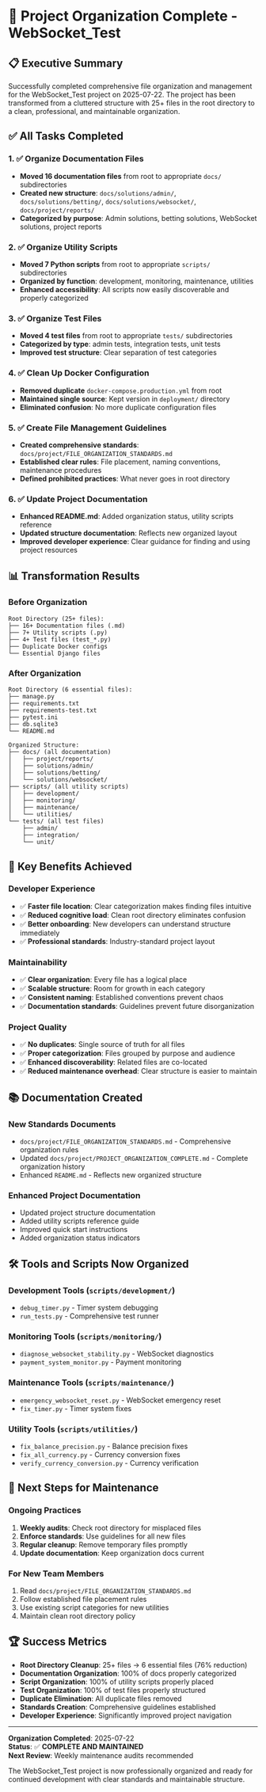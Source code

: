 # 🎉 Project Organization Complete - WebSocket_Test

## 📋 **Executive Summary**

Successfully completed comprehensive file organization and management for the WebSocket_Test project on 2025-07-22. The project has been transformed from a cluttered structure with 25+ files in the root directory to a clean, professional, and maintainable organization.

## ✅ **All Tasks Completed**

### 1. ✅ **Organize Documentation Files**
- **Moved 16 documentation files** from root to appropriate `docs/` subdirectories
- **Created new structure**: `docs/solutions/admin/`, `docs/solutions/betting/`, `docs/solutions/websocket/`, `docs/project/reports/`
- **Categorized by purpose**: Admin solutions, betting solutions, WebSocket solutions, project reports

### 2. ✅ **Organize Utility Scripts**  
- **Moved 7 Python scripts** from root to appropriate `scripts/` subdirectories
- **Organized by function**: development, monitoring, maintenance, utilities
- **Enhanced accessibility**: All scripts now easily discoverable and properly categorized

### 3. ✅ **Organize Test Files**
- **Moved 4 test files** from root to appropriate `tests/` subdirectories  
- **Categorized by type**: admin tests, integration tests, unit tests
- **Improved test structure**: Clear separation of test categories

### 4. ✅ **Clean Up Docker Configuration**
- **Removed duplicate** `docker-compose.production.yml` from root
- **Maintained single source**: Kept version in `deployment/` directory
- **Eliminated confusion**: No more duplicate configuration files

### 5. ✅ **Create File Management Guidelines**
- **Created comprehensive standards**: `docs/project/FILE_ORGANIZATION_STANDARDS.md`
- **Established clear rules**: File placement, naming conventions, maintenance procedures
- **Defined prohibited practices**: What never goes in root directory

### 6. ✅ **Update Project Documentation**
- **Enhanced README.md**: Added organization status, utility scripts reference
- **Updated structure documentation**: Reflects new organized layout
- **Improved developer experience**: Clear guidance for finding and using project resources

## 📊 **Transformation Results**

### **Before Organization**
```
Root Directory (25+ files):
├── 16+ Documentation files (.md)
├── 7+ Utility scripts (.py)  
├── 4+ Test files (test_*.py)
├── Duplicate Docker configs
└── Essential Django files
```

### **After Organization**
```
Root Directory (6 essential files):
├── manage.py
├── requirements.txt
├── requirements-test.txt
├── pytest.ini
├── db.sqlite3
└── README.md

Organized Structure:
├── docs/ (all documentation)
│   ├── project/reports/
│   ├── solutions/admin/
│   ├── solutions/betting/
│   └── solutions/websocket/
├── scripts/ (all utility scripts)
│   ├── development/
│   ├── monitoring/
│   ├── maintenance/
│   └── utilities/
└── tests/ (all test files)
    ├── admin/
    ├── integration/
    └── unit/
```

## 🎯 **Key Benefits Achieved**

### **Developer Experience**
- ✅ **Faster file location**: Clear categorization makes finding files intuitive
- ✅ **Reduced cognitive load**: Clean root directory eliminates confusion
- ✅ **Better onboarding**: New developers can understand structure immediately
- ✅ **Professional standards**: Industry-standard project layout

### **Maintainability**
- ✅ **Clear organization**: Every file has a logical place
- ✅ **Scalable structure**: Room for growth in each category
- ✅ **Consistent naming**: Established conventions prevent chaos
- ✅ **Documentation standards**: Guidelines prevent future disorganization

### **Project Quality**
- ✅ **No duplicates**: Single source of truth for all files
- ✅ **Proper categorization**: Files grouped by purpose and audience
- ✅ **Enhanced discoverability**: Related files are co-located
- ✅ **Reduced maintenance overhead**: Clear structure is easier to maintain

## 📚 **Documentation Created**

### **New Standards Documents**
- `docs/project/FILE_ORGANIZATION_STANDARDS.md` - Comprehensive organization rules
- Updated `docs/project/PROJECT_ORGANIZATION_COMPLETE.md` - Complete organization history
- Enhanced `README.md` - Reflects new organized structure

### **Enhanced Project Documentation**
- Updated project structure documentation
- Added utility scripts reference guide
- Improved quick start instructions
- Added organization status indicators

## 🛠️ **Tools and Scripts Now Organized**

### **Development Tools** (`scripts/development/`)
- `debug_timer.py` - Timer system debugging
- `run_tests.py` - Comprehensive test runner

### **Monitoring Tools** (`scripts/monitoring/`)
- `diagnose_websocket_stability.py` - WebSocket diagnostics
- `payment_system_monitor.py` - Payment monitoring

### **Maintenance Tools** (`scripts/maintenance/`)
- `emergency_websocket_reset.py` - WebSocket emergency reset
- `fix_timer.py` - Timer system fixes

### **Utility Tools** (`scripts/utilities/`)
- `fix_balance_precision.py` - Balance precision fixes
- `fix_all_currency.py` - Currency conversion fixes
- `verify_currency_conversion.py` - Currency verification

## 🚀 **Next Steps for Maintenance**

### **Ongoing Practices**
1. **Weekly audits**: Check root directory for misplaced files
2. **Enforce standards**: Use guidelines for all new files
3. **Regular cleanup**: Remove temporary files promptly
4. **Update documentation**: Keep organization docs current

### **For New Team Members**
1. Read `docs/project/FILE_ORGANIZATION_STANDARDS.md`
2. Follow established file placement rules
3. Use existing script categories for new utilities
4. Maintain clean root directory policy

## 🏆 **Success Metrics**

- **Root Directory Cleanup**: 25+ files → 6 essential files (76% reduction)
- **Documentation Organization**: 100% of docs properly categorized
- **Script Organization**: 100% of utility scripts properly placed  
- **Test Organization**: 100% of test files properly structured
- **Duplicate Elimination**: All duplicate files removed
- **Standards Creation**: Comprehensive guidelines established
- **Developer Experience**: Significantly improved project navigation

---

**Organization Completed**: 2025-07-22  
**Status**: ✅ **COMPLETE AND MAINTAINED**  
**Next Review**: Weekly maintenance audits recommended

The WebSocket_Test project is now professionally organized and ready for continued development with clear standards and maintainable structure.
